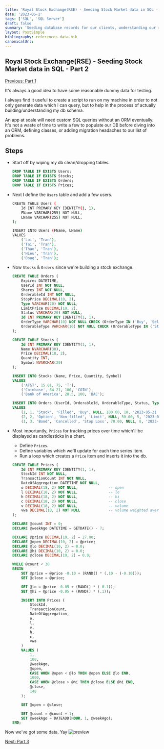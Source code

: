 ```yaml
---
title: 'Royal Stock Exchange(RSE) - Seeding Stock Market data in SQL - Part 2'
date: '2023-06-1'
tags: ['SQL', 'SQL Server']
draft: false
summary: 'Seeding database records for our clients, understanding our records data types, and validating/designing relationships between resources.'
layout: PostSimple
bibliography: references-data.bib
canonicalUrl:
---
```


## Royal Stock Exchange(RSE) - Seeding Stock Market data in SQL - Part 2

[Previous: Part 1](https://loi-tran-blog.netlify.app/blog/rse%20pt%201%20-%20intro)

It's always a good idea to have some reasonable dummy data for testing.

I always find it useful to create a script to run on my machine in order
to not only generate data which I can query, but to help in the process
of actually building/understanding my db schema.

An app at scale will need custom SQL queries without an ORM eventually.
It's not a waste of time to write a few to populate our DB before diving
into an ORM, defining classes, or adding migration headaches to our list of problems.

## Steps

- Start off by wiping my db clean/dropping tables.

  ```sql
  DROP TABLE IF EXISTS Users;
  DROP TABLE IF EXISTS Stocks;
  DROP TABLE IF EXISTS Orders;
  DROP TABLE IF EXISTS Prices;
  ```

- Next I define the `Users` table and add a few users.

  ```sh
  CREATE TABLE Users (
      Id INT PRIMARY KEY IDENTITY(1, 1),
      FName VARCHAR(255) NOT NULL,
      LName VARCHAR(255) NOT NULL,
  );

  INSERT INTO Users (FName, LName)
  VALUES
      ('Loi', 'Tran'),
      ('Tai', 'Tran'),
      ('Thao', 'Tran'),
      ('Hieu', 'Tran'),
      ('Doug', 'Tran');
  ```

- Now `Stocks` & `Orders` since we're building a stock exchange.

  ```sql
  CREATE TABLE Orders (
      Expires DATETIME,
      UserId INT NOT NULL,
      Shares INT NOT NULL,
      OrderableId INT NOT NULL,
      StopPrice DECIMAL(10, 2),
      Type VARCHAR(20) NOT NULL,
      LimitPrice DECIMAL(10, 2),
      Status VARCHAR(20) NOT NULL,
      Id INT PRIMARY KEY IDENTITY(1, 1),
      OrderType VARCHAR(10) NOT NULL CHECK (OrderType IN ('Buy', 'Sell')),
      OrderableType VARCHAR(10) NOT NULL CHECK (OrderableType IN ('Stock', 'Option', 'Bond'))
  );

  CREATE TABLE Stocks (
      Id INT PRIMARY KEY IDENTITY(1, 1),
      Name NVARCHAR(30),
      Price DECIMAL(18, 2),
      Quantity INT,
      Symbol NVARCHAR(20)
  );

  INSERT INTO Stocks (Name, Price, Quantity, Symbol)
  VALUES
      ('AT&T', 15.81, 75, 'T'),
      ('Coinbase', 64.21, 100, 'COIN'),
      ('Bank of America', 28.5, 100, 'BAC');

  INSERT INTO Orders (UserId, OrderableId, OrderableType, Status, Type, StopPrice, LimitPrice, Shares, Expires, OrderType)
  VALUES
      (1, 1, 'Stock', 'Filled', 'Buy', NULL, 100.00, 10, '2023-05-31 12:00:00', 'Buy'),
      (2, 2, 'Option', 'Non-filled', 'Limit', NULL, 50.00, 5, '2023-06-01 15:30:00', 'Buy'),
      (1, 3, 'Bond', 'Cancelled', 'Stop Loss', 70.00, NULL, 8, '2023-06-02 10:45:00', 'Buy');
  ```

- Most importantly, `Prices` for tracking prices over time which'll be displayed as candlesticks in a chart.

  - Define `Prices`.
  - Define variables which we'll update for each time series item.
  - Run a loop which creates a `Price` item and inserts it into the db.

  ```sql
  CREATE TABLE Prices (
      Id INT PRIMARY KEY IDENTITY(1, 1),
      StockId INT NOT NULL,
      TransactionCount INT NOT NULL,
      DateOfAggregation DATETIME NOT NULL,
      o DECIMAL(18, 2) NOT NULL,              -- open
      l DECIMAL(18, 2) NOT NULL,              -- lo
      h DECIMAL(18, 2) NOT NULL,              -- hi
      c DECIMAL(18, 2) NOT NULL,              -- close
      v DECIMAL(18, 2) NOT NULL,              -- volume
      vwa DECIMAL(18, 2) NOT NULL             -- volume weighted average
  );

  DECLARE @count INT = 0;
  DECLARE @weekAgo DATETIME = GETDATE() - 7;

  DECLARE @price DECIMAL(10, 2) = 27.00;
  DECLARE @open DECIMAL(10, 2) = @price;
  DECLARE @lo DECIMAL(10, 2) = 0.0;
  DECLARE @hi DECIMAL(10, 2) = 0.0;
  DECLARE @close DECIMAL(10, 2) = 0.0;

  WHILE @count < 30
  BEGIN
      SET @price = @price -0.10 + (RAND() * (.10 - (-0.10)));
      SET @close = @price;

      SET @lo = @price -0.05 + (RAND() * (-0.1));
      SET @hi = @price -0.05 + (RAND() * (.1));

      INSERT INTO Prices (
          StockId,
          TransactionCount,
          DateOfAggregation,
          o,
          l,
          v,
          h,
          c,
          vwa
      )
      VALUES (
          1,
          100,
          @weekAgo,
          @open,
          CASE WHEN @open < @lo THEN @open ELSE @lo END,
          1000,
          CASE WHEN @close > @hi THEN @close ELSE @hi END,
          @close,
          140
      );

      SET @open = @close;

      SET @count = @count + 1;
      SET @weekAgo = DATEADD(HOUR, 1, @weekAgo);
  END;
  ```

Now we've got some data. Yay
![preview](https://i.imgur.com/XEW82M2.png)

[Next: Part 3](https://loi-tran-blog.netlify.app/blog/rse%20pt%203%20-%20portfolio)
